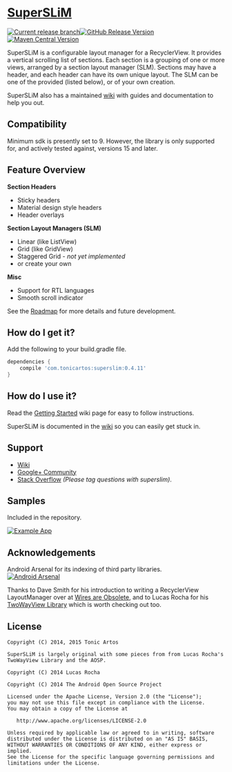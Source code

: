 [SuperSLiM](http://tonicartos.github.io/SuperSLiM/)
=========
[![Current release branch](https://img.shields.io/badge/current%20release%20branch-early__release__4-orange.svg?style=flat-square)](https://github.com/TonicArtos/SuperSLiM/tree/early_release_4)[![GitHub Release Version](https://img.shields.io/github/release/tonicartos/superslim.svg?style=flat-square)](https://github.com/TonicArtos/SuperSLiM/releases/latest)[![Maven Central Version](https://maven-badges.herokuapp.com/maven-central/com.tonicartos/superslim/badge.svg?style=flat-square)](https://maven-badges.herokuapp.com/maven-central/com.tonicartos/superslim)


SuperSLiM is a configurable layout manager for a RecyclerView. It provides a vertical scrolling list of sections. Each section is a grouping of one or more views, arranged by a section layout manager (SLM). Sections may have a header, and each header can have its own unique layout. The SLM can be one of the provided (listed below), or of your own creation.

SuperSLiM also has a maintained [wiki](https://github.com/TonicArtos/SuperSLiM/wiki) with guides and documentation to help you out.

## Compatibility
Minimum sdk is presently set to 9. However, the library is only supported for, and actively tested against, versions 15 and later.

## Feature Overview
**Section Headers**  
- Sticky headers
- Material design style headers
- Header overlays

**Section Layout Managers (SLM)**  
- Linear (like ListView)
- Grid (like GridView)
- Staggered Grid - *not yet implemented*
- or create your own
 
**Misc**  
- Support for RTL languages
- Smooth scroll indicator

See the [Roadmap](https://github.com/TonicArtos/SuperSLiM/wiki/Roadmap) for more details and future development.

## How do I get it?
Add the following to your build.gradle file.
```groovy
dependencies {
    compile 'com.tonicartos:superslim:0.4.11'
}
```

## How do I use it?
Read the [Getting Started](https://github.com/TonicArtos/SuperSLiM/wiki/Getting%20started%20with%20version%200.4) wiki page for easy to follow instructions.

SuperSLiM is documented in the [wiki](https://github.com/TonicArtos/SuperSLiM/wiki/) so you can easily get stuck in.

## Support
- [Wiki](https://github.com/TonicArtos/SuperSLiM/wiki)
- [Google+ Community](https://plus.google.com/communities/104097089134643994744)
- [Stack Overflow](https://stackoverflow.com/questions/tagged/superslim) *(Please tag questions with superslim)*.
 
## Samples
Included in the repository.

[![Example App](https://4.bp.blogspot.com/-ep46JKpGa84/VJhX1plWWCI/AAAAAAAAXZY/9A1ArrV3a3k/s1600/SuperSLiM-Demo-small.gif)](https://github.com/TonicArtos/SuperSLiM/tree/master/example)

## Acknowledgements
Android Arsenal for its indexing of third party libraries.  
[![Android Arsenal](https://img.shields.io/badge/Android%20Arsenal-SuperSLiM-blue.svg?style=flat-square)](https://android-arsenal.com/details/1/1319)

Thanks to Dave Smith for his introduction to writing a RecyclerView LayoutManager over at [Wires are Obsolete](http://wiresareobsolete.com/), and to Lucas Rocha for his [TwoWayView Library](http://github.com/lucasr/twoway-view/) which is worth checking out too.

## License
```
Copyright (C) 2014, 2015 Tonic Artos

SuperSLiM is largely original with some pieces from from Lucas Rocha's TwoWayView Library and the AOSP.

Copyright (C) 2014 Lucas Rocha

Copyright (C) 2014 The Android Open Source Project

Licensed under the Apache License, Version 2.0 (the "License");
you may not use this file except in compliance with the License.
You may obtain a copy of the License at

   http://www.apache.org/licenses/LICENSE-2.0

Unless required by applicable law or agreed to in writing, software
distributed under the License is distributed on an "AS IS" BASIS,
WITHOUT WARRANTIES OR CONDITIONS OF ANY KIND, either express or implied.
See the License for the specific language governing permissions and
limitations under the License.
```
